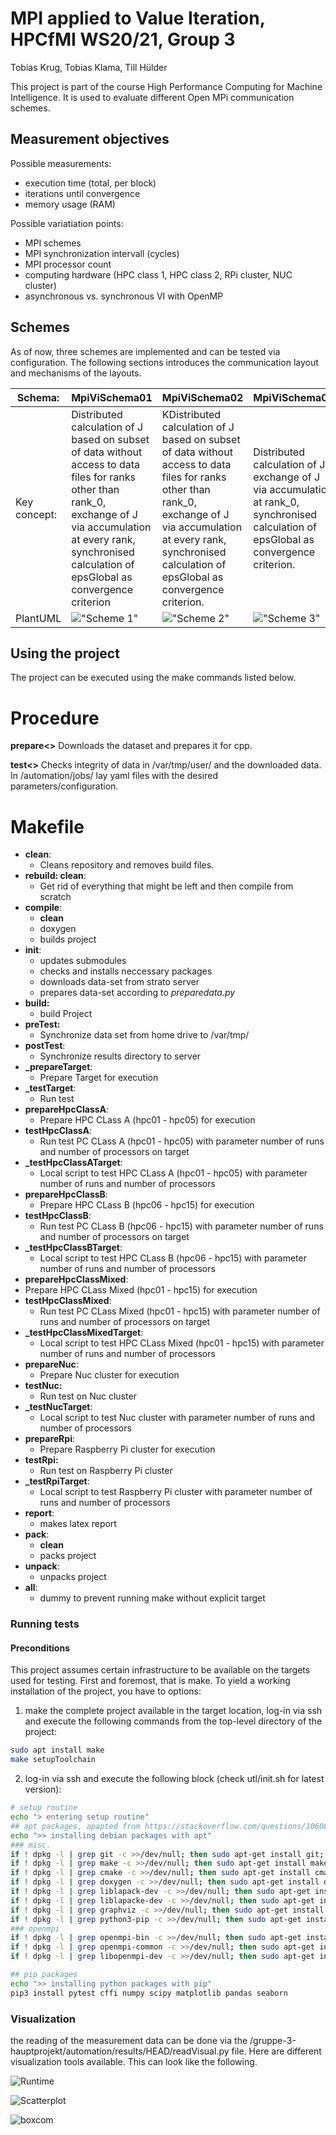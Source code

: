 # MPI applied to Value Iteration, HPCfMI WS20/21, Group 3
Tobias Krug, Tobias Klama, Till Hülder

This project is part of the course High Performance Computing for Machine Intelligence. It is used to evaluate different Open MPi communication schemes.

## Measurement objectives
Possible measurements:
  - execution time (total, per block)
  - iterations until convergence
  - memory usage (RAM)

Possible variatiation points:
  - MPI schemes 
  - MPI synchronization intervall (cycles)
  - MPI processor count
  - computing hardware (HPC class 1, HPC class 2, RPi cluster, NUC cluster)
  - asynchronous vs. synchronous VI with OpenMP

## Schemes
As of now, three schemes are implemented and can be tested via configuration. The following sections introduces the communication layout and mechanisms of the layouts.

| Schema:      | MpiViSchema01| MpiViSchema02| MpiViSchema03|
|--------------|-------|-------|-------|
| Key concept: | Distributed calculation of J based on subset of data without access to data files for ranks other than rank_0, exchange of J via accumulation at every rank, synchronised calculation of epsGlobal as convergence criterion | KDistributed calculation of J based on subset of data without access to data files for ranks other than rank_0, exchange of J via accumulation at every rank, synchronised calculation of epsGlobal as convergence criterion. | Distributed calculation of J, exchange of J via accumulation at rank_0, synchronised calculation of epsGlobal as convergence criterion. |
| PlantUML     | !["Scheme 1"](./rep/puml/gen/scheme1/scheme1.svg "Scheme 1") | !["Scheme 2"](./rep/puml/gen/scheme2/scheme2.svg "Scheme 2")   | !["Scheme 3"](./rep/puml/gen/scheme3/scheme3.svg "Scheme 3")  |

## Using the project
The project can be executed using the make commands listed below.

# Procedure
**prepare<>**
Downloads the dataset and prepares it for cpp.

**test<>**
Checks integrity of data in /var/tmp/user/ and the downloaded data.
In /automation/jobs/ lay yaml files with the desired parameters/configuration.

# Makefile

- **clean**:
  - Cleans repository and removes build files.
- **rebuild: clean**: 
  - Get rid of everything that might be left and then compile from scratch
- **compile**: 
  - **clean**
  - doxygen
  - builds project
- **init**:
  - updates submodules
  - checks and installs neccessary packages
  - downloads data-set from strato server
  - prepares data-set according to _preparedata.py_
- **build:**
  - build Project
- **preTest:**
   - Synchronize data set from home drive to /var/tmp/
- **postTest**:
   - Synchronize results directory to server
- **_prepareTarget**:
   - Prepare Target for execution
- **_testTarget**:
  - Run test 
- **prepareHpcClassA**:
  - Prepare HPC CLass A (hpc01 - hpc05) for execution
- **testHpcClassA**:
  - Run test PC CLass A (hpc01 - hpc05) with parameter number of runs and number of processors on target
- **_testHpcClassATarget**:
  - Local script to test HPC CLass A (hpc01 - hpc05) with parameter number of runs and number of processors
- **prepareHpcClassB**:
  - Prepare HPC CLass B (hpc06 - hpc15) for execution
- **testHpcClassB**:
  - Run test PC CLass B (hpc06 - hpc15) with parameter number of runs and number of processors on target
- **_testHpcClassBTarget**:
  - Local script to test HPC CLass B (hpc06 - hpc15) with parameter number of runs and number of processors
 - **prepareHpcClassMixed**:
  - Prepare HPC CLass Mixed (hpc01 - hpc15) for execution
- **testHpcClassMixed**:
  - Run test PC CLass Mixed (hpc01 - hpc15) with parameter number of runs and number of processors on target
- **_testHpcClassMixedTarget**:
  - Local script to test HPC CLass Mixed (hpc01 - hpc15) with parameter number of runs and number of processors
- **prepareNuc**:
  - Prepare Nuc cluster for execution
- **testNuc:**
  - Run test on Nuc cluster
- **_testNucTarget**:
  - Local script to test Nuc cluster with parameter number of runs and number of processors
- **prepareRpi**:
  - Prepare Raspberry Pi cluster for execution
- **testRpi:**
  - Run test on Raspberry Pi cluster
- **_testRpiTarget**:
  - Local script to test Raspberry Pi cluster with parameter number of runs and number of processors
- **report**:
  - makes latex report
- **pack**:
  - **clean**
  - packs project
- **unpack**:
  - unpacks project
- **all**:
  -  dummy to prevent running make without explicit target

### Running tests
#### Preconditions
This project assumes certain infrastructure to be available on the targets used for testing. First and foremost, that is make. To yield a working installation of the project, you have to options:
1) make the complete project available in the target location, log-in via ssh and execute the following commands from the top-level directory of the project: 
```bash
sudo apt install make
make setupToolchain
```
2) log-in via ssh and execute the following block (check utl/init.sh for latest version):
```bash
# setup routine
echo "> entering setup routine"
## apt packages, apapted from https://stackoverflow.com/questions/10608004/auto-install-packages-from-inside-makefile
echo ">> installing debian packages with apt"
### misc.
if ! dpkg -l | grep git -c >>/dev/null; then sudo apt-get install git; fi
if ! dpkg -l | grep make -c >>/dev/null; then sudo apt-get install make; fi
if ! dpkg -l | grep cmake -c >>/dev/null; then sudo apt-get install cmake; fi
if ! dpkg -l | grep doxygen -c >>/dev/null; then sudo apt-get install doxygen; fi
if ! dpkg -l | grep liblapack-dev -c >>/dev/null; then sudo apt-get install liblapack-dev; fi
if ! dpkg -l | grep liblapacke-dev -c >>/dev/null; then sudo apt-get install liblapacke-dev; fi
if ! dpkg -l | grep graphviz -c >>/dev/null; then sudo apt-get install graphviz; fi
if ! dpkg -l | grep python3-pip -c >>/dev/null; then sudo apt-get install python3-pip; fi
### openmpi
if ! dpkg -l | grep openmpi-bin -c >>/dev/null; then sudo apt-get install openmpi-bin; fi
if ! dpkg -l | grep openmpi-common -c >>/dev/null; then sudo apt-get install openmpi-common; fi
if ! dpkg -l | grep libopenmpi-dev -c >>/dev/null; then sudo apt-get install libopenmpi-dev; fi

## pip packages
echo ">> installing python packages with pip"
pip3 install pytest cffi numpy scipy matplotlib pandas seaborn
```
### Visualization
the reading of the measurement data can be done via the  /gruppe-3-hauptprojekt/automation/results/HEAD/readVisual.py file. Here are different visualization tools available. This can look like the following.

![](./rep/img/Runtime_World_Read_me.svg "Runtime")

![](./rep/img/scatterplot.svg "Scatterplot")

![](./rep/img/boxcom.svg "boxcom")
